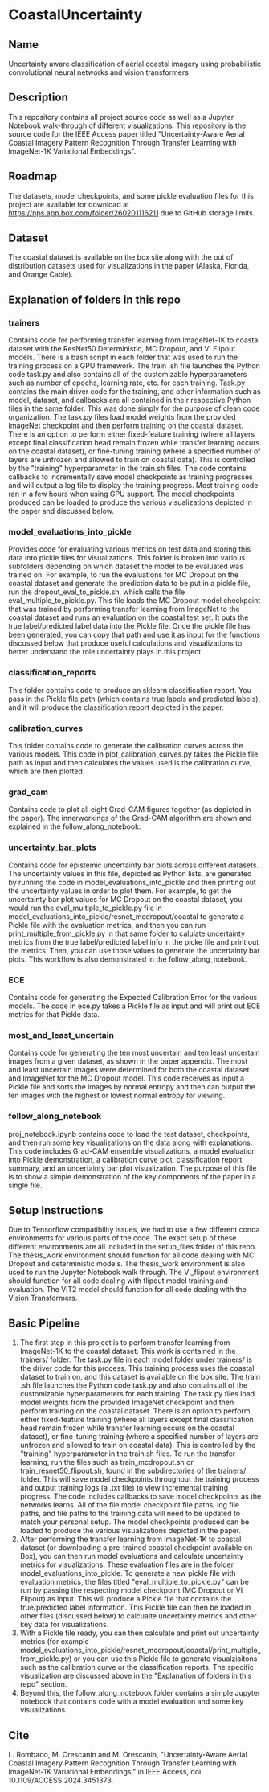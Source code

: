 # CoastalUncertainty


## Name
Uncertainty aware classification of aerial coastal imagery using probabilistic convolutional neural networks and vision transformers

## Description
This repository contains all project source code as well as a Jupyter Notebook walk-through of different visualizations. This repository is the source code for the IEEE Access paper titled "Uncertainty-Aware Aerial Coastal Imagery Pattern Recognition Through Transfer Learning with ImageNet-1K Variational Embeddings".

## Roadmap
The datasets, model checkpoints, and some pickle evaluation files for this project are available for download at https://nps.app.box.com/folder/260201116211 due to GitHub storage limits.

## Dataset
The coastal dataset is available on the box site along with the out of distribution datasets used for visualizations in the paper (Alaska, Florida, and Orange Cable).

## Explanation of folders in this repo

### trainers
Contains code for performing transfer learning from ImageNet-1K to coastal dataset with the ResNet50 Deterministic, MC Dropout, and VI Flipout models. There is a bash script in each folder that was used to run the training process on a GPU framework. The train .sh file launches the Python code task.py and also contains all of the customizable hyperparameters such as number of epochs, learning rate, etc. for each training. Task.py contains the main driver code for the training, and other information such as model, dataset, and callbacks are all contained in their respective Python files in the same folder. This was done simply for the purpose of clean code organization. The task.py files load model weights from the provided ImageNet checkpoint and then perform training on the coastal dataset. There is an option to perform either fixed-feature training (where all layers except final classification head remain frozen while transfer learning occurs on the coastal dataset), or fine-tuning training (where a specified number of layers are unfrozen and allowed to train on coastal data). This is controlled by the "training" hyperparameter in the train.sh files. The code contains callbacks to incrementally save model checkpoints as training progresses and will output a log file to display the training progress. Most training code ran in a few hours when using GPU support. The model checkpoints produced can be loaded to produce the various visualizations depicted in the paper and discussed below.
### model_evaluations_into_pickle
Provides code for evaluating various metrics on test data and storing this data into pickle files for visualizations. This folder is broken into various subfolders depending on which dataset the model to be evaluated was trained on. For example, to run the evaluations for MC Dropout on the coastal dataset and generate the prediction data to be put in a pickle file, run the dropout_eval_to_pickle.sh, which calls the file eval_multiple_to_pickle.py. This file loads the MC Dropout model checkpoint that was trained by performing transfer learning from ImageNet to the coastal dataset and runs an evaluation on the coastal test set. It puts the true label/predicted label data into the Pickle file. Once the pickle file has been generated, you can copy that path and use it as input for the functions discussed below that produce useful calculations and visualizations to better understand the role uncertainty plays in this project.

### classification_reports
This folder contains code to produce an sklearn classification report. You pass in the Pickle file path (which contains true labels and predicted labels), and it will produce the classification report depicted in the paper.

### calibration_curves
This folder contains code to generate the calibration curves across the various models. This code in plot_calibration_curves.py takes the Pickle file path as input and then calculates the values used is the calibration curve, which are then plotted. 
### grad_cam 
Contains code to plot all eight Grad-CAM figures together (as depicted in the paper). The innerworkings of the Grad-CAM algorithm are shown and explained in the follow_along_notebook.
### uncertainty_bar_plots
Contains code for epistemic uncertainty bar plots across different datasets. The uncertainty values in this file, depicted as Python lists, are generated by running the code in model_evaluations_into_pickle and then printing out the uncertainty values in order to plot them. For example, to get the uncertainty bar plot values for MC Dropout on the coastal dataset, you would run the eval_multiple_to_pickle.py file in model_evaluations_into_pickle/resnet_mcdropout/coastal to generate a Pickle file with the evaluation metrics, and then you can run print_multiple_from_pickle.py in that same folder to calulate uncertainty metrics from the true label/predicted label info in the picke file and print out the metrics. Then, you can use those values to generate the uncertainty bar plots. This workflow is also demonstrated in the follow_along_notebook. 
### ECE
Contains code for generating the Expected Calibration Error for the various models. The code in ece.py takes a Pickle file as input and will print out ECE metrics for that Pickle data. 
### most_and_least_uncertain
Contains code for generating the ten most uncertain and ten least uncertain images from a given dataset, as shown in the paper appendix. The most and least uncertain images were determined for both the coastal dataset and ImageNet for the MC Dropout model. This code receives as input a Pickle file and sorts the images by normal entropy and then can output the ten images with the highest or lowest normal entropy for viewing. 
### follow_along_notebook
proj_notebook.ipynb contains code to load the test dataset, checkpoints, and then run some key visualizations on the data along with explanations. This code includes Grad-CAM ensemble visualizations, a model evaluation into Pickle demonstration, a calibration curve plot, classification report summary, and an uncertainty bar plot visualization. The purpose of this file is to show a simple demonstration of the key components of the paper in a single file. 

## Setup Instructions
Due to Tensorflow compatibility issues, we had to use a few different conda environments for various parts of the code. The exact setup of these different environments are all included in the setup_files folder of this repo. The thesis_work environment should function for all code dealing with MC Dropout and deterministic models. The thesis_work environment is also used to run the Jupyter Notebook walk through. The VI_flipout environment should function for all code dealing with flipout model training and evaluation. The ViT2 model should function for all code dealing with the Vision Transformers. 


## Basic Pipeline

1. The first step in this project is to perform transfer learning from ImageNet-1K to the coastal dataset. This work is contained in the trainers/ folder. The task.py file in each model folder under trainers/ is the driver code for this process. This training process uses the coastal dataset to train on, and this dataset is available on the box site. The train .sh file launches the Python code task.py and also contains all of the customizable hyperparameters for each training. The task.py files load model weights from the provided ImageNet checkpoint and then perform training on the coastal dataset. There is an option to perform either fixed-feature training (where all layers except final classification head remain frozen while transfer learning occurs on the coastal dataset), or fine-tuning training (where a specified number of layers are unfrozen and allowed to train on coastal data). This is controlled by the "training" hyperparameter in the train.sh files.  To run the transfer learning, run the files such as train_mcdropout.sh or train_resnet50_flipout.sh, found in the subdirectories of the trainers/ folder. This will save model checkpoints throughout the training process and output training logs (a .txt file) to view incremental training progress. The code includes callbacks to save model checkpoints as the networks learns. All of the file model checkpoint file paths, log file paths, and file paths to the training data will need to be updated to match your personal setup. The model checkpoints produced can be loaded to produce the various visualizations depicted in the paper.
2. After performing the transfer learning from ImageNet-1K to coastal dataset (or downloading a pre-trained coastal checkpoint available on Box), you can then run model evaluations and calculate uncertainty metrics for visualizations. These evaluation files are in the folder model_evaluations_into_pickle. To generate a new pickle file with evaluation metrics, the files titled "eval_multiple_to_pickle.py" can be run by passing the respecting model checkpoint (MC Dropout or VI Flipout) as input. This will produce a Pickle file that contains the true/predicted label information. This Pickle file can then be loaded in other files (discussed below) to calcualte uncertainty metrics and other key data for visualizations. 
4. With a Pickle file ready, you can then calculate and print out uncertainty metrics (for example model_evaluations_into_pickle/resnet_mcdropout/coastal/print_multiple_from_pickle.py) or you can use this Pickle file to generate visualziaitons such as the calibration curve or the classification reports. The specific visualization are discussed above in the "Explanation of folders in this repo" section.
5. Beyond this, the follow_along_notebook folder contains a simple Jupyter notebook that contains code with a model evaluation and some key visualizations.

## Cite

L. Rombado, M. Orescanin and M. Orescanin, "Uncertainty-Aware Aerial Coastal Imagery Pattern Recognition Through Transfer Learning with ImageNet-1K Variational Embeddings," in IEEE Access, doi: 10.1109/ACCESS.2024.3451373. 




